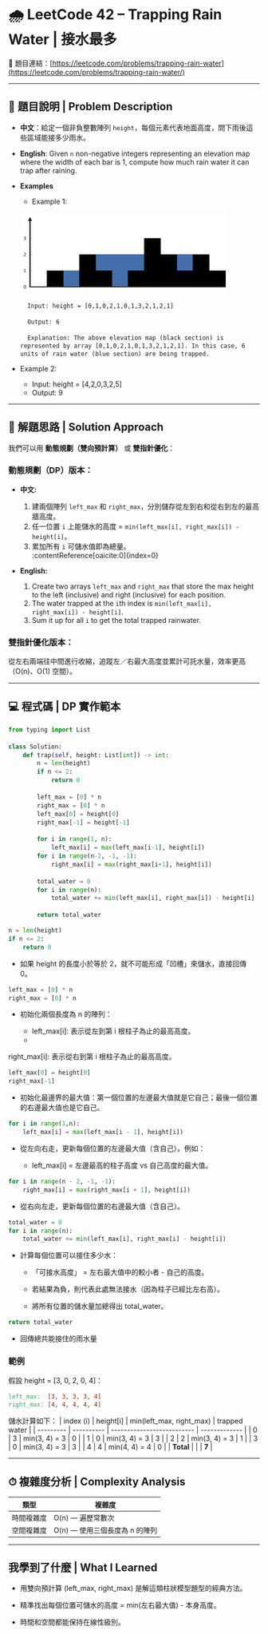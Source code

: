# 🌧 LeetCode 42 – Trapping Rain Water | 接水最多
🔗 題目連結：[https://leetcode.com/problems/trapping-rain-water](https://leetcode.com/problems/trapping-rain-water/)

---

## 📄 題目說明 | Problem Description

- **中文**：給定一個非負整數陣列 `height`，每個元素代表地面高度，問下雨後這些區域能接多少雨水。

- **English**: Given `n` non-negative integers representing an elevation map where the width of each bar is 1, compute how much rain water it can trap after raining.

- **Examples**
    - Example 1:

    ![](../images/42_rainwatertrap.png)

        Input: height = [0,1,0,2,1,0,1,3,2,1,2,1]

        Output: 6

        Explanation: The above elevation map (black section) is represented by array [0,1,0,2,1,0,1,3,2,1,2,1]. In this case, 6 units of rain water (blue section) are being trapped.

- Example 2:

    - Input: height = [4,2,0,3,2,5]
    - Output: 9

---

## 🧠 解題思路 | Solution Approach

我們可以用 **動態規劃（雙向預計算）** 或 **雙指針優化**：

### 動態規劃（DP）版本：
- **中文:**
    1. 建兩個陣列 `left_max` 和 `right_max`，分別儲存從左到右和從右到左的最高牆高度。
    2. 任一位置 `i` 上能儲水的高度 = `min(left_max[i], right_max[i]) - height[i]`。
    3. 累加所有 `i` 可儲水值即為總量。  
    :contentReference[oaicite:0]{index=0}

- **English:**  
    1. Create two arrays `left_max` and `right_max` that store the max height to the left (inclusive) and right (inclusive) for each position.  
    2. The water trapped at the `i`th index is `min(left_max[i], right_max[i]) - height[i]`.  
    3. Sum it up for all `i` to get the total trapped rainwater.

### 雙指針優化版本：

從左右兩端往中間進行收縮，追蹤左／右最大高度並累計可託水量，效率更高（O(n)、O(1) 空間）。

---

## 💻 程式碼 | DP 實作範本

```python
from typing import List

class Solution:
    def trap(self, height: List[int]) -> int:
        n = len(height)
        if n <= 2:
            return 0

        left_max = [0] * n
        right_max = [0] * n
        left_max[0] = height[0]
        right_max[-1] = height[-1]

        for i in range(1, n):
            left_max[i] = max(left_max[i-1], height[i])
        for i in range(n-2, -1, -1):
            right_max[i] = max(right_max[i+1], height[i])

        total_water = 0
        for i in range(n):
            total_water += min(left_max[i], right_max[i]) - height[i]

        return total_water
```
```python
n = len(height)
if n <= 2:
    return 0
```
- 如果 height 的長度小於等於 2，就不可能形成「凹槽」來儲水，直接回傳 0。
```python
left_max = [0] * n
right_max = [0] * n
```
- 初始化兩個長度為 n 的陣列：

    - left_max[i]: 表示從左到第 i 根柱子為止的最高高度。
    - 
right_max[i]: 表示從右到第 i 根柱子為止的最高高度。
```python
left_max[0] = height[0]
right_max[-1]
```
- 初始化最邊界的最大值：第一個位置的左邊最大值就是它自己；最後一個位置的右邊最大值也是它自己。
```python
for i in range(1,n):
    left_max[i] = max(left_max[i - 1], height[i])
```
- 從左向右走，更新每個位置的左邊最大值（含自己）。例如：

    - left_max[i] = 左邊最高的柱子高度 vs 自己高度的最大值。
```python
for i in range(n - 2, -1, -1):
    right_max[i] = max(right_max[i + 1], height[i])
```
- 從右向左走，更新每個位置的右邊最大值（含自己）。
```python
total_water = 0
for i in range(n):
    total_water += min(left_max[i], right_max[i] - height[i])
```
- 計算每個位置可以接住多少水：

    - 「可接水高度」 = 左右最大值中的較小者 - 自己的高度。

    - 若結果為負，則代表此處無法接水（因為柱子已經比左右高）。

    - 將所有位置的儲水量加總得出 total_water。
```python
return total_water
```
- 回傳總共能接住的雨水量

### 範例
假設 height = [3, 0, 2, 0, 4]：
```makefile
left_max:  [3, 3, 3, 3, 4]
right_max: [4, 4, 4, 4, 4]
```
儲水計算如下：
| index (i) | height\[i] | min(left\_max, right\_max) | trapped water |
| --------- | ---------- | -------------------------- | ------------- |
| 0         | 3          | min(3, 4) = 3              | 0             |
| 1         | 0          | min(3, 4) = 3              | 3             |
| 2         | 2          | min(3, 4) = 3              | 1             |
| 3         | 0          | min(3, 4) = 3              | 3             |
| 4         | 4          | min(4, 4) = 4              | 0             |
| **Total** |            |                            | **7**         |

---

## ⏱ 複雜度分析 | Complexity Analysis
| 類型    | 複雜度                  |
| ----- | -------------------- |
| 時間複雜度 | O(n) — 遍歷常數次         |
| 空間複雜度 | O(n) — 使用三個長度為 n 的陣列 |

---

## 我學到了什麼 | What I Learned

- 用雙向預計算 (left_max, right_max) 是解這類柱狀模型題型的經典方法。

- 精準找出每個位置可儲水的高度 = min(左右最大值) - 本身高度。

- 時間和空間都能保持在線性級別。